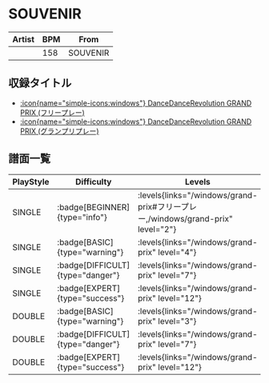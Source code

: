 # SOUVENIR

|Artist|BPM|From|
|------|---|----|
||158|SOUVENIR|

## 収録タイトル

- [:icon{name="simple-icons:windows"} DanceDanceRevolution GRAND PRIX (フリープレー)](/windows/grand-prix#フリープレー)
- [:icon{name="simple-icons:windows"} DanceDanceRevolution GRAND PRIX (グランプリプレー)](/windows/grand-prix)

## 譜面一覧

|PlayStyle|Difficulty|Levels|Notes|Movie|
|---------|----------|------|-----|-----|
|SINGLE| :badge[BEGINNER]{type="info"}| :levels{links="/windows/grand-prix#フリープレー,/windows/grand-prix" level="2"}|68/4||
|SINGLE| :badge[BASIC]{type="warning"}| :levels{links="/windows/grand-prix" level="4"}|102/8||
|SINGLE| :badge[DIFFICULT]{type="danger"}| :levels{links="/windows/grand-prix" level="7"}|201/9||
|SINGLE| :badge[EXPERT]{type="success"}| :levels{links="/windows/grand-prix" level="12"}|367/26||
|DOUBLE| :badge[BASIC]{type="warning"}| :levels{links="/windows/grand-prix" level="3"}|90/8||
|DOUBLE| :badge[DIFFICULT]{type="danger"}| :levels{links="/windows/grand-prix" level="7"}|184/7||
|DOUBLE| :badge[EXPERT]{type="success"}| :levels{links="/windows/grand-prix" level="12"}|358/27||
